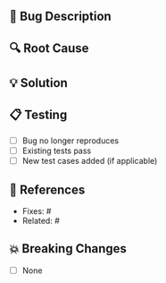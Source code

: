 ## 🐛 Bug Description
<!-- Describe the bug being fixed -->

## 🔍 Root Cause
<!-- Explain why this bug occurred -->

## 💡 Solution
<!-- Describe how the bug was fixed -->

## 📋 Testing

- [ ] Bug no longer reproduces
- [ ] Existing tests pass
- [ ] New test cases added (if applicable)

## 🔗 References

- Fixes: #
- Related: #

## 💥 Breaking Changes
<!-- List any breaking changes -->
- [ ] None
